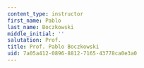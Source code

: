 ```yaml
---
content_type: instructor
first_name: Pablo
last_name: Boczkowski
middle_initial: ''
salutation: Prof.
title: Prof. Pablo Boczkowski
uid: 7a05a412-0896-8812-7165-43778ca0e3a0
---
```

